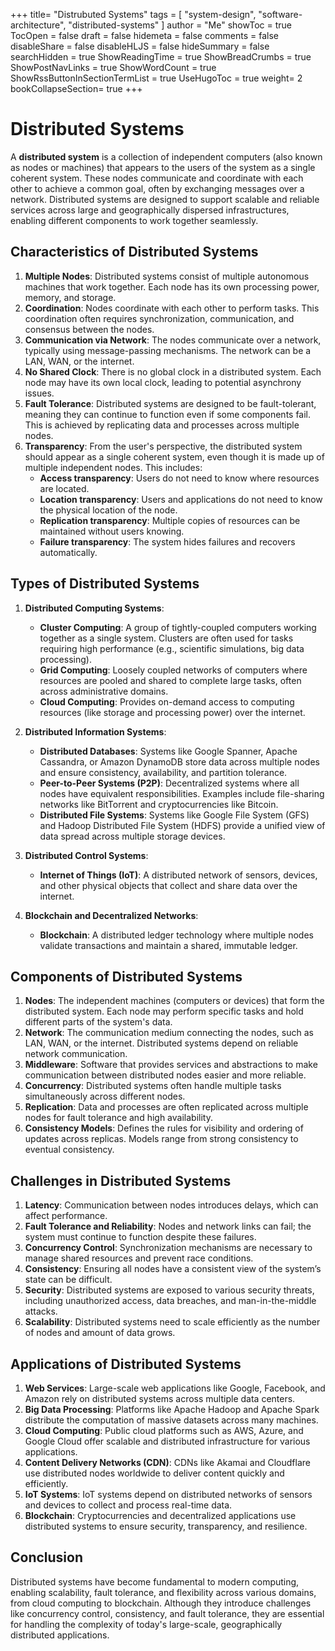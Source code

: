 +++
title= "Distrubuted Systems"
tags = [ "system-design", "software-architecture", "distributed-systems" ]
author = "Me"
showToc = true
TocOpen = false
draft = false
hidemeta = false
comments = false
disableShare = false
disableHLJS = false
hideSummary = false
searchHidden = true
ShowReadingTime = true
ShowBreadCrumbs = true
ShowPostNavLinks = true
ShowWordCount = true
ShowRssButtonInSectionTermList = true
UseHugoToc = true
weight= 2
bookCollapseSection= true
+++

# Distributed Systems

A **distributed system** is a collection of independent computers (also known as nodes or machines) that appears to the users of the system as a single coherent system. These nodes communicate and coordinate with each other to achieve a common goal, often by exchanging messages over a network. Distributed systems are designed to support scalable and reliable services across large and geographically dispersed infrastructures, enabling different components to work together seamlessly.

## Characteristics of Distributed Systems

1. **Multiple Nodes**: Distributed systems consist of multiple autonomous machines that work together. Each node has its own processing power, memory, and storage.
2. **Coordination**: Nodes coordinate with each other to perform tasks. This coordination often requires synchronization, communication, and consensus between the nodes.
3. **Communication via Network**: The nodes communicate over a network, typically using message-passing mechanisms. The network can be a LAN, WAN, or the internet.
4. **No Shared Clock**: There is no global clock in a distributed system. Each node may have its own local clock, leading to potential asynchrony issues.
5. **Fault Tolerance**: Distributed systems are designed to be fault-tolerant, meaning they can continue to function even if some components fail. This is achieved by replicating data and processes across multiple nodes.
6. **Transparency**: From the user's perspective, the distributed system should appear as a single coherent system, even though it is made up of multiple independent nodes. This includes:
   - **Access transparency**: Users do not need to know where resources are located.
   - **Location transparency**: Users and applications do not need to know the physical location of the node.
   - **Replication transparency**: Multiple copies of resources can be maintained without users knowing.
   - **Failure transparency**: The system hides failures and recovers automatically.

## Types of Distributed Systems

1. **Distributed Computing Systems**:
   - **Cluster Computing**: A group of tightly-coupled computers working together as a single system. Clusters are often used for tasks requiring high performance (e.g., scientific simulations, big data processing).
   - **Grid Computing**: Loosely coupled networks of computers where resources are pooled and shared to complete large tasks, often across administrative domains.
   - **Cloud Computing**: Provides on-demand access to computing resources (like storage and processing power) over the internet.
   
2. **Distributed Information Systems**:
   - **Distributed Databases**: Systems like Google Spanner, Apache Cassandra, or Amazon DynamoDB store data across multiple nodes and ensure consistency, availability, and partition tolerance.
   - **Peer-to-Peer Systems (P2P)**: Decentralized systems where all nodes have equivalent responsibilities. Examples include file-sharing networks like BitTorrent and cryptocurrencies like Bitcoin.
   - **Distributed File Systems**: Systems like Google File System (GFS) and Hadoop Distributed File System (HDFS) provide a unified view of data spread across multiple storage devices.
   
3. **Distributed Control Systems**:
   - **Internet of Things (IoT)**: A distributed network of sensors, devices, and other physical objects that collect and share data over the internet.

4. **Blockchain and Decentralized Networks**:
   - **Blockchain**: A distributed ledger technology where multiple nodes validate transactions and maintain a shared, immutable ledger.

## Components of Distributed Systems

1. **Nodes**: The independent machines (computers or devices) that form the distributed system. Each node may perform specific tasks and hold different parts of the system's data.
2. **Network**: The communication medium connecting the nodes, such as LAN, WAN, or the internet. Distributed systems depend on reliable network communication.
3. **Middleware**: Software that provides services and abstractions to make communication between distributed nodes easier and more reliable.
4. **Concurrency**: Distributed systems often handle multiple tasks simultaneously across different nodes.
5. **Replication**: Data and processes are often replicated across multiple nodes for fault tolerance and high availability.
6. **Consistency Models**: Defines the rules for visibility and ordering of updates across replicas. Models range from strong consistency to eventual consistency.

## Challenges in Distributed Systems

1. **Latency**: Communication between nodes introduces delays, which can affect performance.
2. **Fault Tolerance and Reliability**: Nodes and network links can fail; the system must continue to function despite these failures.
3. **Concurrency Control**: Synchronization mechanisms are necessary to manage shared resources and prevent race conditions.
4. **Consistency**: Ensuring all nodes have a consistent view of the system’s state can be difficult.
5. **Security**: Distributed systems are exposed to various security threats, including unauthorized access, data breaches, and man-in-the-middle attacks.
6. **Scalability**: Distributed systems need to scale efficiently as the number of nodes and amount of data grows.

## Applications of Distributed Systems

1. **Web Services**: Large-scale web applications like Google, Facebook, and Amazon rely on distributed systems across multiple data centers.
2. **Big Data Processing**: Platforms like Apache Hadoop and Apache Spark distribute the computation of massive datasets across many machines.
3. **Cloud Computing**: Public cloud platforms such as AWS, Azure, and Google Cloud offer scalable and distributed infrastructure for various applications.
4. **Content Delivery Networks (CDN)**: CDNs like Akamai and Cloudflare use distributed nodes worldwide to deliver content quickly and efficiently.
5. **IoT Systems**: IoT systems depend on distributed networks of sensors and devices to collect and process real-time data.
6. **Blockchain**: Cryptocurrencies and decentralized applications use distributed systems to ensure security, transparency, and resilience.

## Conclusion

Distributed systems have become fundamental to modern computing, enabling scalability, fault tolerance, and flexibility across various domains, from cloud computing to blockchain. Although they introduce challenges like concurrency control, consistency, and fault tolerance, they are essential for handling the complexity of today's large-scale, geographically distributed applications.
